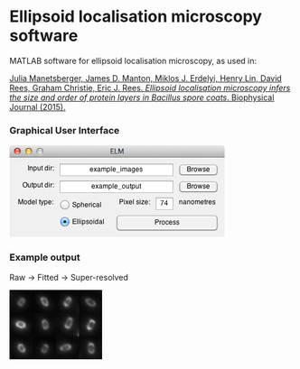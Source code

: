 # Ellipsoid localisation microscopy software

MATLAB software for ellipsoid localisation microscopy, as used in:

[Julia Manetsberger, James D. Manton, Miklos J. Erdelyi, Henry Lin, David Rees, Graham Christie, Eric J. Rees. _Ellipsoid localisation microscopy infers the size and order of protein layers in Bacillus spore coats_. Biophysical Journal (2015).](http://dx.doi.org/10.1016/j.bpj.2015.09.023)

### Graphical User Interface
![](ELM_gui.png)

### Example output
Raw -> Fitted -> Super-resolved

![](ELM_demo.gif)
